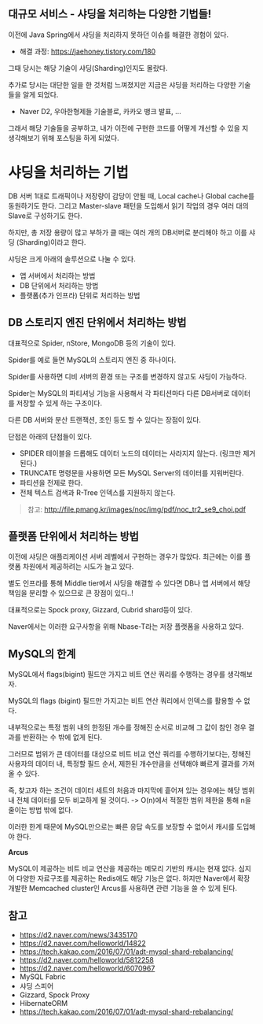 ## 대규모 서비스 - 샤딩을 처리하는 다양한 기법들!

이전에 Java Spring에서 샤딩을 처리하지 못하던 이슈를 해결한 경험이 있다. 
- 해결 과정: https://jaehoney.tistory.com/180

그때 당시는 해당 기술이 샤딩(Sharding)인지도 몰랐다.

추가로 당시는 대단한 일을 한 것처럼 느껴졌지만 지금은 샤딩을 처리하는 다양한 기술들을 알게 되었다.
- Naver D2, 우아한형제들 기술블로, 카카오 뱅크 발표, ...

그래서 해당 기술들을 공부하고, 내가 이전에 구현한 코드를 어떻게 개선할 수 있을 지 생각해보기 위해 포스팅을 하게 되었다.

# 샤딩을 처리하는 기법

DB 서버 1대로 트래픽이나 저장량이 감당이 안될 때, Local cache나 Global cache를 동원하기도 한다. 그리고 Master-slave 패턴을 도입해서 읽기 작업의 경우 여러 대의 Slave로 구성하기도 한다.

하지만, 총 저장 용량이 많고 부하가 클 때는 여러 개의 DB서버로 분리해야 하고 이를 샤딩 (Sharding)이라고 한다.

샤딩은 크게 아래의 솔루션으로 나눌 수 있다.
- 앱 서버에서 처리하는 방법
- DB 단위에서 처리하는 방법
- 플랫폼(추가 인프라) 단위로 처리하는 방법

## DB 스토리지 엔진 단위에서 처리하는 방법

대표적으로 Spider, nStore, MongoDB 등의 기술이 있다.

Spider를 예로 들면 MySQL의 스토리지 엔진 중 하나이다.

Spider를 사용하면 디비 서버의 환경 또는 구조를 변경하지 않고도 샤딩이 가능하다.

Spider는 MySQL의 파티셔닝 기능을 사용해서 각 파티션마다 다른 DB서버로 데이터를 저장할 수 있게 하는 구조이다.

다른 DB 서버와 분산 트랜잭션, 조인 등도 할 수 있다는 장점이 있다.

단점은 아래의 단점들이 있다.
- SPIDER 테이블을 드롭해도 데이터 노드의 데이터는 사라지지 않는다. (링크만 제거 된다.)
- TRUNCATE 명령문을 사용하면 모든 MySQL Server의 데이터를 지워버린다.
- 파티션을 전제로 한다.
- 전체 텍스트 검색과 R-Tree 인덱스를 지원하지 않는다.

> 참고: http://file.pmang.kr/images/noc/img/pdf/noc_tr2_se9_choi.pdf

## 플랫폼 단위에서 처리하는 방법

이전에 샤딩은 애플리케이션 서버 레벨에서 구현하는 경우가 많았다. 최근에는 이를 플랫폼 차원에서 제공하려는 시도가 늘고 있다.

별도 인프라를 통해 Middle tier에서 샤딩을 해결할 수 있다면 DB나 앱 서버에서 해당 책임을 분리할 수 있으므로 큰 장점이 있다..!

대표적으로는 Spock proxy, Gizzard, Cubrid shard등이 있다.

Naver에서는 이러한 요구사항을 위해 Nbase-T라는 저장 플랫폼을 사용하고 있다.


## MySQL의 한계

MySQL에서 flags(bigint) 필드만 가지고 비트 연산 쿼리를 수행하는 경우를 생각해보자.

MySQL의 flags (bigint) 필드만 가지고는 비트 연산 쿼리에서 인덱스를 활용할 수 없다.

내부적으로는 특정 범위 내의 한정된 개수를 정해진 순서로 비교해 그 값이 참인 경우 결과를 반환하는 수 밖에 없게 된다.

그러므로 범위가 큰 데이터를 대상으로 비트 비교 연산 쿼리를 수행하기보다는, 정해진 사용자의 데이터 내, 특정할 필드 순서, 제한된 개수만큼을 선택해야 빠르게 결과를 가져올 수 있다.

즉, 찾고자 하는 조건이 데이터 세트의 처음과 마지막에 흩어져 있는 경우에는 해당 범위 내 전체 데이터를 모두 비교하게 될 것이다. -> O(n)에서 적절한 범위 제한을 통해 n을 줄이는 방법 밖에 없다.

이러한 한계 때문에 MySQL만으로는 빠른 응답 속도를 보장할 수 없어서 캐시를 도입해야 한다.

**Arcus**

MySQL이 제공하는 비트 비교 연산을 제공하는 메모리 기반의 캐시는 현재 없다. 심지어 다양한 자료구조를 제공하는 Redis에도 해당 기능은 없다. 하지만 Naver에서 확장 개발한 Memcached cluster인 Arcus를 사용하면 관련 기능을 쓸 수 있게 된다.

## 참고
- https://d2.naver.com/news/3435170
- https://d2.naver.com/helloworld/14822
- https://tech.kakao.com/2016/07/01/adt-mysql-shard-rebalancing/
- https://d2.naver.com/helloworld/5812258
- https://d2.naver.com/helloworld/6070967
- MySQL Fabric
- 샤딩 스피어
- Gizzard, Spock Proxy
- HibernateORM
- https://tech.kakao.com/2016/07/01/adt-mysql-shard-rebalancing/